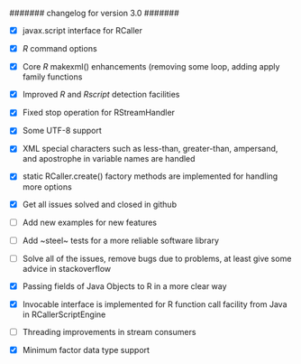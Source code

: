 ####### changelog for version 3.0 #######

- [X] javax.script interface for RCaller
- [X] *R* command options
- [X] Core *R* makexml() enhancements (removing some loop, adding apply family functions
- [X] Improved *R* and *Rscript* detection facilities
- [X] Fixed stop operation for RStreamHandler
- [X] Some UTF-8 support
- [X] XML special characters such as less-than, greater-than, ampersand, and apostrophe in variable names are handled
- [X] static RCaller.create() factory methods are implemented for handling more options
- [X] Get all issues solved and closed in github
- [ ] Add new examples for new features
- [ ] Add ~steel~ tests for a more reliable software library
- [ ] Solve all of the issues, remove bugs due to problems, at least give some advice in stackoverflow
- [X] Passing fields of Java Objects to R in a more clear way
- [X] Invocable interface is implemented for R function call facility from Java in RCallerScriptEngine
- [ ] Threading improvements in stream consumers
- [X] Minimum factor data type support


